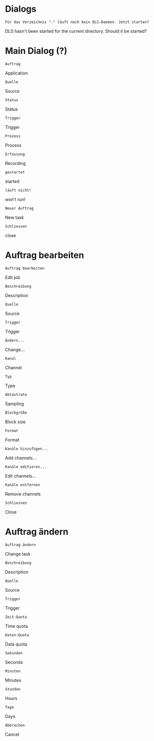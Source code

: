 # Dialogs #

```
Für das Verzeichnis "." läuft noch kein DLS-Daemon. Jetzt starten?
```
DLS hasn't been started for the current directory. Should it be started?

# Main Dialog (?) #
```
Auftrag
```
Application

```
Quelle
```
Source

```
Status
```
Status

```
Trigger
```
Trigger

```
Prozess
```
Process

```
Erfassung
```
Recording

```
gestartet
```
started

```
läuft nicht!
```
won't run!

```
Neuer Auftrag
```
New task

```
Schliessen
```
close

# Auftrag bearbeiten #
```
Auftrag bearbeiten
```
Edit job

```
Beschreibung
```
Description

```
Quelle
```
Source

```
Trigger
```
Trigger

```
Ändern...
```
Change...

```
Kanal
```
Channel

```
Typ
```
Type

```
Abtastrate
```
Sampling

```
Blockgröße
```
Block size

```
Format
```
Format

```
Kanäle hinzufügen...
```
Add channels...

```
Kanäle editieren...
```
Edit channels...

```
Kanäle entfernen
```
Remove channels

```
Schliessen
```
Close

# Auftrag ändern #
```
Auftrag ändern
```
Change task

```
Beschreibung
```
Description

```
Quelle
```
Source

```
Trigger
```
Trigger

```
Zeit-Quota
```
Time quota

```
Daten-Quota
```
Data quota

```
Sekunden
```
Seconds

```
Minuten
```
Minutes

```
Stunden
```
Hours

```
Tage
```
Days

```
Abbrechen
```
Cancel